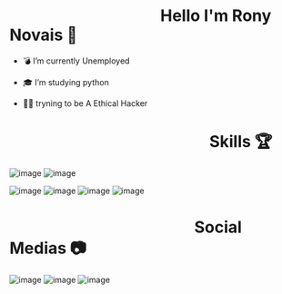 # &nbsp;&nbsp;&nbsp;&nbsp;&nbsp;&nbsp;&nbsp;&nbsp;&nbsp;&nbsp;&nbsp;&nbsp;&nbsp;&nbsp;&nbsp;&nbsp;&nbsp;&nbsp;&nbsp;&nbsp;&nbsp;&nbsp;&nbsp;&nbsp;&nbsp;&nbsp;&nbsp;&nbsp;&nbsp;&nbsp;&nbsp;&nbsp;&nbsp;&nbsp;&nbsp;&nbsp;&nbsp;&nbsp;&nbsp; Hello I'm Rony Novais :eyes:



- :bomb: I’m currently Unemployed <p>
- :mortar_board: I’m studying python <p>
- :man_technologist: tryning to be A Ethical Hacker 

 # &nbsp;&nbsp;&nbsp;&nbsp;&nbsp;&nbsp;&nbsp;&nbsp;&nbsp;&nbsp;&nbsp;&nbsp;&nbsp;&nbsp;&nbsp;&nbsp;&nbsp;&nbsp;&nbsp;&nbsp;&nbsp;&nbsp;&nbsp;&nbsp;&nbsp;&nbsp;&nbsp;&nbsp;&nbsp;&nbsp;&nbsp;&nbsp;&nbsp;&nbsp;&nbsp;&nbsp;&nbsp;&nbsp;&nbsp; &nbsp;&nbsp;&nbsp;&nbsp;&nbsp;&nbsp;&nbsp;&nbsp;&nbsp;&nbsp; &nbsp;&nbsp;Skills :trophy:
 
![image](https://img.shields.io/badge/Kali_Linux-557C94?style=for-the-badge&logo=kali-linux&logoColor=white)
![image](https://img.shields.io/badge/Python-3776AB?style=for-the-badge&logo=python&logoColor=white)<p>
![image](https://img.shields.io/badge/HTML5-E34F26?style=for-the-badge&logo=html5&logoColor=white)
![image](https://img.shields.io/badge/CSS3-1572B6?style=for-the-badge&logo=css3&logoColor=white)
![image](https://img.shields.io/badge/JavaScript-323330?style=for-the-badge&logo=javascript&logoColor=F7DF1E)
![image](	https://img.shields.io/badge/Bootstrap-563D7C?style=for-the-badge&logo=bootstrap&logoColor=white)
 
  # &nbsp;&nbsp;&nbsp;&nbsp;&nbsp;&nbsp;&nbsp;&nbsp;&nbsp;&nbsp;&nbsp;&nbsp;&nbsp;&nbsp;&nbsp;&nbsp;&nbsp;&nbsp;&nbsp;&nbsp;&nbsp;&nbsp;&nbsp;&nbsp;&nbsp;&nbsp;&nbsp;&nbsp;&nbsp;&nbsp;&nbsp;&nbsp;&nbsp;&nbsp;&nbsp;&nbsp;&nbsp;&nbsp;&nbsp; &nbsp;&nbsp;&nbsp;&nbsp;&nbsp;&nbsp;&nbsp;&nbsp; Social Medias :camera:

![image](https://img.shields.io/badge/Facebook-1877F2?style=for-the-badge&logo=facebook&logoColor=white&link=https://www.facebook.com/Shacrony/)
![image](https://img.shields.io/badge/Instagram-E4405F?style=for-the-badge&logo=instagram&logoColor=white&link=https://www.instagram.com/rony.novais_/)
![image](https://img.shields.io/badge/Twitter-1DA1F2?style=for-the-badge&logo=twitter&logoColor=white&link=https://twitter.com/namoradoDaGab/)

